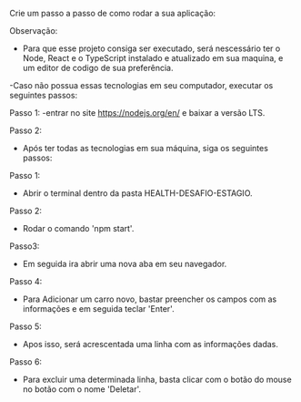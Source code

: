 Crie um passo a passo de como rodar a sua aplicação:


Observação:

- Para que esse projeto consiga ser executado, será nescessário ter o Node, React e o TypeScript instalado e atualizado em sua maquina, e um editor de codigo de sua preferência.

-Caso não possua essas tecnologias em seu computador, executar os seguintes passos:

Passo 1:
-entrar no site https://nodejs.org/en/ e baixar a versão LTS.

Passo 2:


- Após ter todas as tecnologias em sua máquina, siga os seguintes passos:

Passo 1:
- Abrir o terminal dentro da pasta HEALTH-DESAFIO-ESTAGIO.

Passo 2:
- Rodar o comando 'npm start'.

Passo3:
- Em seguida ira abrir uma nova aba em seu navegador.

Passo 4:
- Para Adicionar um carro novo, bastar preencher os campos com as informações e em seguida teclar 'Enter'.

Passo 5:
- Apos isso, será acrescentada uma linha com as informações dadas.

Passo 6:
- Para excluir uma determinada linha, basta clicar com o botão do mouse no botão com o nome 'Deletar'.